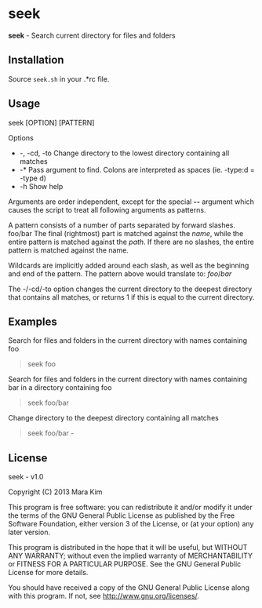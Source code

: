 # seek

**seek** - Search current directory for files and folders


## Installation

Source `seek.sh` in your .\*rc file.


## Usage

seek [OPTION] [PATTERN]

Options
* -, -cd, -to	Change directory to the lowest directory containing all matches
* -\*		Pass argument to find. Colons are interpreted as spaces (ie. -type:d = -type d)
* -h		Show help

Arguments are order independent, except for the special **--** argument which causes the script to treat all following arguments as patterns.

A pattern consists of a number of parts separated by forward slashes.
    foo/bar
The final (rightmost) part is matched against the *name*, while the entire pattern is matched against the *path*. If there are no slashes, the entire pattern is matched against the name.  

Wildcards are implicitly added around each slash, as well as the beginning and end of the pattern. The pattern above would translate to:
    *foo*/*bar*

The -/-cd/-to option changes the current directory to the deepest directory that contains all matches, or returns 1 if this is equal to the current directory.


## Examples

Search for files and folders in the current directory with names containing foo
> seek foo

Search for files and folders in the current directory with names containing bar in a directory containing foo
> seek foo/bar

Change directory to the deepest directory containing all matches
> seek foo/bar -


## License

seek - v1.0

Copyright (C) 2013  Mara Kim

This program is free software: you can redistribute it and/or modify
it under the terms of the GNU General Public License as published by
the Free Software Foundation, either version 3 of the License, or
(at your option) any later version.

This program is distributed in the hope that it will be useful,
but WITHOUT ANY WARRANTY; without even the implied warranty of
MERCHANTABILITY or FITNESS FOR A PARTICULAR PURPOSE.  See the
GNU General Public License for more details.

You should have received a copy of the GNU General Public License
along with this program.  If not, see <http://www.gnu.org/licenses/>.
